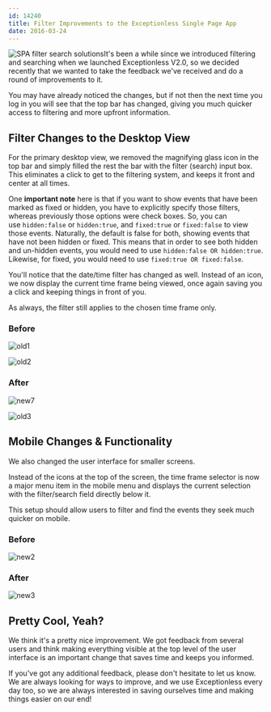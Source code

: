```yaml
---
id: 14240
title: Filter Improvements to the Exceptionless Single Page App
date: 2016-03-24
---
```

![SPA filter search solutions](/assets/img/news/user-experience-search-filter-changes.png)It's been a while since we introduced filtering and searching when we launched Exceptionless V2.0, so we decided recently that we wanted to take the feedback we've received and do a round of improvements to it.

You may have already noticed the changes, but if not then the next time you log in you will see that the top bar has changed, giving you much quicker access to filtering and more upfront information.<!--more-->

## Filter Changes to the Desktop View

For the primary desktop view, we removed the magnifying glass icon in the top bar and simply filled the rest the bar with the filter (search) input box. This eliminates a click to get to the filtering system, and keeps it front and center at all times.

One **important note** here is that if you want to show events that have been marked as fixed or hidden, you have to explicitly specify those filters, whereas previously those options were check boxes. So, you can use `hidden:false` or `hidden:true`, and `fixed:true` or `fixed:false` to view those events. Naturally, the default is false for both, showing events that have not been hidden or fixed. This means that in order to see both hidden and un-hidden events, you would need to use `hidden:false OR hidden:true`. Likewise, for fixed, you would need to use `fixed:true OR fixed:false`.

You'll notice that the date/time filter has changed as well. Instead of an icon, we now display the current time frame being viewed, once again saving you a click and keeping things in front of you.

As always, the filter still applies to the chosen time frame only.

### Before

![old1](/assets/img/news/old1.png)

![old2](/assets/img/news/old2.png)

### After

![new7](/assets/img/news/new7.png)

![old3](/assets/img/news/old3.png)

## Mobile Changes & Functionality

We also changed the user interface for smaller screens.

Instead of the icons at the top of the screen, the time frame selector is now a major menu item in the mobile menu and displays the current selection with the filter/search field directly below it.

This setup should allow users to filter and find the events they seek much quicker on mobile.

### Before

![new2](/assets/img/news/new2.png)



### After

![new3](/assets/img/news/new3.png)

## Pretty Cool, Yeah?

We think it's a pretty nice improvement. We got feedback from several users and think making everything visible at the top level of the user interface is an important change that saves time and keeps you informed.

If you've got any additional feedback, please don't hesitate to let us know. We are always looking for ways to improve, and we use Exceptionless every day too, so we are always interested in saving ourselves time and making things easier on our end!
